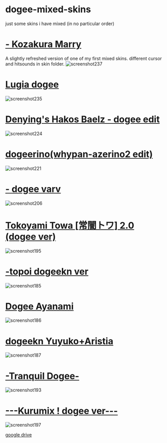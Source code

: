 # dogee-mixed-skins
just some skins i have mixed (in no particular order)

# [- Kozakura Marry](https://drive.google.com/file/d/1xaSDWmzOAGIWLCuwI8BK4mM7xQh1veej/view?usp=sharing)
A slightly refreshed version of one of my first mixed skins. different cursor and hitsounds in skin folder.
![screenshot237](https://github.com/dogeekn/dogees-mixed-skins/assets/112997832/1add1487-881d-4b70-9d3b-b8316fcdc9f7)

# [Lugia dogee](https://drive.google.com/file/d/1JCNtCzchfNeuh_98vMD00-VRD-6YdmGI/view?usp=sharing)
![screenshot235](https://github.com/dogeekn/dogees-mixed-skins/assets/112997832/03047f30-a481-429e-ad9a-b1c2baf37c22)

# [Denying's Hakos Baelz - dogee edit](https://drive.google.com/file/d/1JdXN7eoeRBJeb7gpG-uNDNLTr7k9jMZX/view?usp=sharing)
![screenshot224](https://user-images.githubusercontent.com/112997832/232315160-d8cba1f7-05ee-48bc-a3db-34b39a28aa2c.jpg)

# [dogeerino(whypan-azerino2 edit)](https://drive.google.com/file/d/15LJ6rwjtQewAIM4CPaXdtNAVXkbJD32o/view?usp=sharing)
![screenshot221](https://user-images.githubusercontent.com/112997832/228575405-c5ac2d11-5645-4210-b46c-3ec22d7562a1.jpg)

# [- dogee varv](https://drive.google.com/drive/u/0/folders/1bKTdKv4vqT6WWbCmGkYiOevelmnKDCDx)
![screenshot206](https://user-images.githubusercontent.com/112997832/215294963-54c35f0d-ece0-48c0-bb51-12a0948ac154.jpg)

# [Tokoyami Towa [常闇トワ] 2.0 (dogee ver)](https://drive.google.com/file/d/1ZlFAAkpGv-OlftdfGisrZHfy10_P1oM1/view?usp=sharing)
![screenshot195](https://user-images.githubusercontent.com/112997832/188782354-2cabf8d3-a884-4623-a4b4-7af845f15722.jpg)

# [-topoi dogeekn ver](https://drive.google.com/file/d/1gDxYXKJE6OagVtNwStSEcTxhqNlZ7P-Y/view?usp=sharing)
![screenshot185](https://user-images.githubusercontent.com/112997832/188779438-5df57b83-c00e-4094-b5d8-e760b2ea3781.jpg)

# [Dogee Ayanami](https://drive.google.com/file/d/1A_2ChKmI2KOcQKxkKe-c10yKjNomgVhJ/view?usp=sharing)
![screenshot186](https://user-images.githubusercontent.com/112997832/188779931-b4047435-6138-42b8-bc4f-6c1dd6de695b.jpg)

# [dogeekn Yuyuko+Aristia](https://drive.google.com/file/d/1U64_i1_nzAakRSgvXc5rPNPn5ElBln8l/view?usp=sharing)
![screenshot187](https://user-images.githubusercontent.com/112997832/188780230-3ed23cb3-3cf1-4a52-871b-ac1187f37956.jpg)

# [-Tranquil Dogee-](https://drive.google.com/file/d/1tCInj4lA8yQyPSmVXArIaIqGrEc1-f5s/view?usp=sharing)
![screenshot193](https://user-images.githubusercontent.com/112997832/188780618-694d4939-a680-454f-b1f3-117b0e26c1ee.jpg)

# [---Kurumix ! dogee ver---](https://drive.google.com/file/d/19AnmL8kAe7w9uitEj8_bM3cJcznLvUuz/view?usp=sharing)
![screenshot197](https://user-images.githubusercontent.com/112997832/190042275-c3c4dec6-430a-43f9-81cb-40e9e05a991d.jpg)


[google drive](https://drive.google.com/drive/u/0/folders/1Qv1kygiJ8nunFPwrxINNoAYWKZ9oARvN)


















